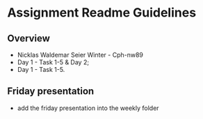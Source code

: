 # Assignment Readme Guidelines

## Overview

- Nicklas Waldemar Seier Winter - Cph-nw89
- Day 1 - Task 1-5 & Day 2;
- Day 1 - Task 1-5.

## Friday presentation
- add the friday presentation into the weekly folder
